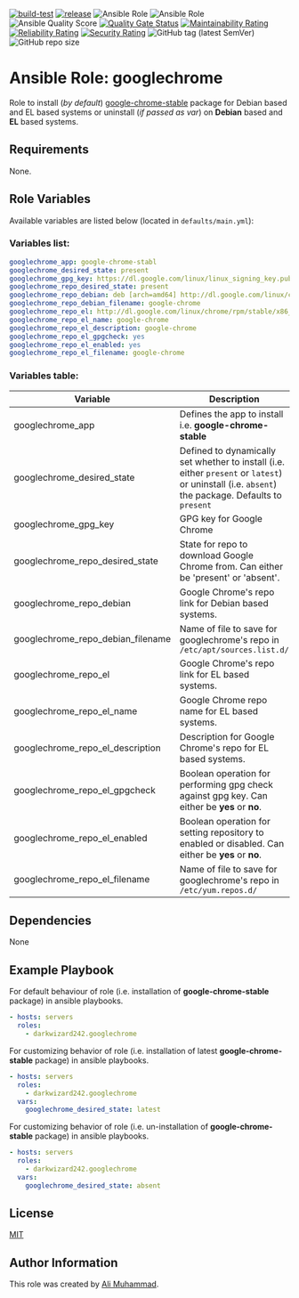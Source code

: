 [![build-test](https://github.com/darkwizard242/ansible-role-googlechrome/workflows/build-and-test/badge.svg?branch=master)](https://github.com/darkwizard242/ansible-role-googlechrome/actions?query=workflow%3Abuild-and-test) [![release](https://github.com/darkwizard242/ansible-role-googlechrome/workflows/release/badge.svg)](https://github.com/darkwizard242/ansible-role-googlechrome/actions?query=workflow%3Arelease) ![Ansible Role](https://img.shields.io/ansible/role/43354?color=dark%20green%20) ![Ansible Role](https://img.shields.io/ansible/role/d/43354?label=role%20downloads) ![Ansible Quality Score](https://img.shields.io/ansible/quality/43354?label=ansible%20quality%20score) [![Quality Gate Status](https://sonarcloud.io/api/project_badges/measure?project=ansible-role-googlechrome&metric=alert_status)](https://sonarcloud.io/dashboard?id=ansible-role-googlechrome) [![Maintainability Rating](https://sonarcloud.io/api/project_badges/measure?project=ansible-role-googlechrome&metric=sqale_rating)](https://sonarcloud.io/dashboard?id=ansible-role-googlechrome) [![Reliability Rating](https://sonarcloud.io/api/project_badges/measure?project=ansible-role-googlechrome&metric=reliability_rating)](https://sonarcloud.io/dashboard?id=ansible-role-googlechrome) [![Security Rating](https://sonarcloud.io/api/project_badges/measure?project=ansible-role-googlechrome&metric=security_rating)](https://sonarcloud.io/dashboard?id=ansible-role-googlechrome) ![GitHub tag (latest SemVer)](https://img.shields.io/github/tag/darkwizard242/ansible-role-googlechrome?label=release) ![GitHub repo size](https://img.shields.io/github/repo-size/darkwizard242/ansible-role-googlechrome?color=orange&style=flat-square)

# Ansible Role: googlechrome

Role to install (_by default_) [google-chrome-stable](https://www.google.com/chrome/) package for Debian based and EL based systems or uninstall (_if passed as var_) on **Debian** based and **EL** based systems.

## Requirements

None.

## Role Variables

Available variables are listed below (located in `defaults/main.yml`):

### Variables list:

```yaml
googlechrome_app: google-chrome-stabl
googlechrome_desired_state: present
googlechrome_gpg_key: https://dl.google.com/linux/linux_signing_key.pub
googlechrome_repo_desired_state: present
googlechrome_repo_debian: deb [arch=amd64] http://dl.google.com/linux/chrome/deb/ stable main
googlechrome_repo_debian_filename: google-chrome
googlechrome_repo_el: http://dl.google.com/linux/chrome/rpm/stable/x86_64
googlechrome_repo_el_name: google-chrome
googlechrome_repo_el_description: google-chrome
googlechrome_repo_el_gpgcheck: yes
googlechrome_repo_el_enabled: yes
googlechrome_repo_el_filename: google-chrome
```

### Variables table:

Variable                          | Description
--------------------------------- | -------------------------------------------------------------------------------------------------------------------------------------------------
googlechrome_app                  | Defines the app to install i.e. **google-chrome-stable**
googlechrome_desired_state        | Defined to dynamically set whether to install (i.e. either `present` or `latest`) or uninstall (i.e. `absent`) the package. Defaults to `present`
googlechrome_gpg_key              | GPG key for Google Chrome
googlechrome_repo_desired_state   | State for repo to download Google Chrome from. Can either be 'present' or 'absent'.
googlechrome_repo_debian          | Google Chrome's repo link for Debian based systems.
googlechrome_repo_debian_filename | Name of file to save for googlechrome's repo in `/etc/apt/sources.list.d/`
googlechrome_repo_el              | Google Chrome's repo link for EL based systems.
googlechrome_repo_el_name         | Google Chrome repo name for EL based systems.
googlechrome_repo_el_description  | Description for Google Chrome's repo for EL based systems.
googlechrome_repo_el_gpgcheck     | Boolean operation for performing gpg check against gpg key. Can either be **yes** or **no**.
googlechrome_repo_el_enabled      | Boolean operation for setting repository to enabled or disabled. Can either be **yes** or **no**.
googlechrome_repo_el_filename     | Name of file to save for googlechrome's repo in `/etc/yum.repos.d/`

## Dependencies

None

## Example Playbook

For default behaviour of role (i.e. installation of **google-chrome-stable** package) in ansible playbooks.

```yaml
- hosts: servers
  roles:
    - darkwizard242.googlechrome
```

For customizing behavior of role (i.e. installation of latest **google-chrome-stable** package) in ansible playbooks.

```yaml
- hosts: servers
  roles:
    - darkwizard242.googlechrome
  vars:
    googlechrome_desired_state: latest
```

For customizing behavior of role (i.e. un-installation of **google-chrome-stable** package) in ansible playbooks.

```yaml
- hosts: servers
  roles:
    - darkwizard242.googlechrome
  vars:
    googlechrome_desired_state: absent
```

## License

[MIT](https://github.com/darkwizard242/ansible-role-googlechrome/blob/master/LICENSE)

## Author Information

This role was created by [Ali Muhammad](https://www.alimuhammad.dev/).
